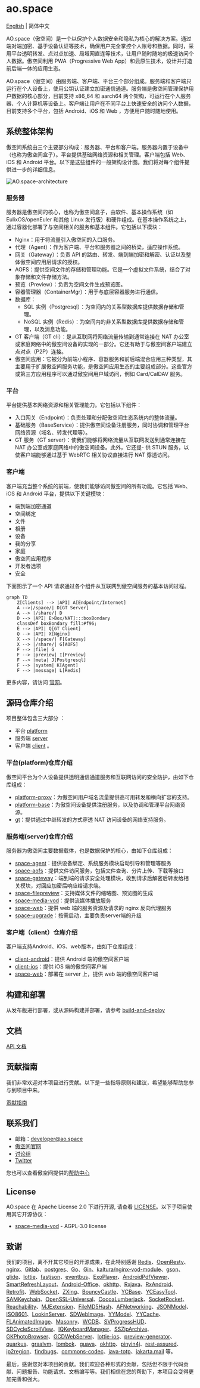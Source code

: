 # ao.space

[English](README.md) | 简体中文

AO.space（傲空间）是一个以保护个人数据安全和隐私为核心的解决方案。通过端对端加密、基于设备认证等技术，确保用户完全掌控个人账号和数据。同时，采用平台透明转发、点对点加速、局域网直连等技术，让用户随时随地的极速访问个人数据。傲空间利用 PWA（Progressive Web App）和云原生技术，设计并打造前后端一体的应用生态。

AO.space（傲空间）由服务端、客户端、平台三个部分组成。服务端和客户端只运行在个人设备上，使用公钥认证建立加密通信通道。服务端是傲空间管理保护用户数据的核心部分，目前支持 x86_64 和 aarch64 两个架构，可运行在个人服务器、个人计算机等设备上。客户端让用户在不同平台上快速安全的访问个人数据，目前支持多个平台，包括 Android、iOS 和 Web ，方便用户随时随地使用。

## 系统整体架构

傲空间系统由三个主要部分构成：服务器、平台和客户端。服务器内置于设备中（也称为傲空间盒子）。平台提供基础网络资源和相关管理。客户端包括 Web、iOS 和 Android 平台。以下是这些组件的一般架构设计图。我们将对每个组件提供进一步的详细信息。

![AO.space-architecture](./assets/AO.space-architecture.svg)

### 服务器

服务器是傲空间的核心，也称为傲空间盒子，由软件、基本操作系统（如 EulixOS/openEuler 和其他 Linux 发行版）和硬件组成。在基本操作系统之上，通过容器化部署了与空间相关的服务和基本组件。它包括以下模块：

- Nginx：用于将流量引入傲空间的入口服务。
- 代理（Agent）：作为客户端、平台和服务器之间的桥梁，适应操作系统。
- 网关（Gateway）：负责 API 的路由、转发、端到端加密和解密、认证以及整体傲空间应用层请求的授权。
- AOFS：提供空间文件的存储和管理功能。它是一个虚拟文件系统，结合了对象存储和文件存储方法。
- 预览（Preview）：负责为空间文件生成预览图。
- 容器管理器（ContainerMgr）：用于与底层容器服务进行通信。
- 数据库：
  - SQL 实例（Postgresql）：为空间内的关系型数据库提供数据存储和管理。
  - NoSQL 实例（Redis）：为空间内的非关系型数据库提供数据存储和管理，以及消息功能。
- GT 客户端（GT cli）：是从互联网将网络流量传输到通常连接在 NAT 办公室或家庭网络中的傲空间设备的实现的一部分。它还有助于与傲空间客户端建立点对点（P2P）连接。
- 傲空间应用：它被分为前端小程序、容器服务和前后端混合应用三种类型，其主要用于扩展傲空间服务功能，是傲空间应用生态的主要组成部分。这些官方或第三方应用程序可以通过傲空间用户域访问，例如 Card/CalDAV 服务。

### 平台

平台提供基本网络资源和相关管理能力。它包括以下组件：

- 入口网关（Endpoint）：负责处理和分配傲空间生态系统内的整体流量。
- 基础服务（BaseService）：提供傲空间设备注册服务，同时协调和管理平台网络资源（域名、转发代理等）。
- GT 服务（GT server）：使我们能够将网络流量从互联网发送到通常连接在 NAT 办公室或家庭网络中的傲空间设备。此外，它还提- 供 STUN 服务，以使客户端能够通过基于 WebRTC 相关协议直接进行 NAT 穿透访问。

### 客户端

客户端充当整个系统的前端，使我们能够访问傲空间的所有功能。它包括 Web、iOS 和 Android 平台，提供以下关键模块：

- 端到端加密通道
- 空间绑定
- 文件
- 相册
- 设备
- 我的分享
- 家庭
- 傲空间应用程序
- 开发者选项
- 安全

下面图示了一个 API 请求通过各个组件从互联网到傲空间服务的基本访问过程。

```mermaid
graph TD
    Z[Clients] --> |API| A[Endpoint/Internet]
    A -->|/space/| D[GT Server]
    A --> |/share/| D
    D --> |API| E>Box/NAT]:::boxBondary
    classDef boxBondary fill:#f96;
    E --> |API| Q[GT Client]
    Q --> |API| X[Nginx]
    X --> |/space/| F[Gateway]
    X --> |/share/| G[AOFS]
    F --> |file| G
    F --> |preview| I[Preview]
    F --> |meta| J[Postgresql]
    F --> |system| K[Agent]
    F --> |message| L[Redis]
```

更多内容，请访问 [官网](https://ao.space/blog)。

## 源码仓库介绍

项目整体包含三大部分 ：

- 平台 [platform](./platform/)
- 服务端 [server](./server/)
- 客户端 [client](./client/) 。

### 平台(platform)仓库介绍

傲空间平台为个人设备提供透明通信通道服务和互联网访问的安全防护，由如下仓库组成：

- [platform-proxy](https://github.com/ao-space/platform-proxy)：为傲空间用户域名流量提供高可用转发和横向扩容的支持。
- [platform-base](https://github.com/ao-space/platform-base)：为傲空间设备提供注册服务，以及协调和管理平台网络资源。
- [gt](https://github.com/ao-space/gt)：提供通过中继转发的方式穿透 NAT 访问设备的网络支持服务。

### 服务端(server)仓库介绍

服务器为傲空间主要数据载体，也是数据保护的核心，由如下仓库组成：
  
- [space-agent](https://github.com/ao-space/space-agent)：提供设备绑定、系统服务模块启动引导和管理等服务
- [space-aofs](https://github.com/ao-space/space-aofs)：提供文件访问服务，包括文件查询、分片上传、下载等接口
- [space-gateway](https://github.com/ao-space/space-gateway)：端到端的请求安全处理模块，收到请求后解密后转发给相关模块，对回应加密后响应给请求端。
- [space-filepreview](https://github.com/ao-space/space-filepreview)：支持媒体文件的缩略图、预览图的生成
- [space-media-vod](https://github.com/ao-space/space-media-vod)：提供流媒体播放服务
- [space-web](https://github.com/ao-space/space-web)：提供 web 端的服务资源及请求的 nginx 反向代理服务
- [space-upgrade](https://github.com/ao-space/space-upgrade)：按需启动，主要负责server端的升级

### 客户端（client）仓库介绍

客户端支持Android、iOS、web版本，由如下仓库组成：

- [client-android](https://github.com/ao-space/client-android)：提供 Android 端的傲空间客户端
- [client-ios](https://github.com/ao-space/client-ios)：提供 iOS 端的傲空间客户端
- [space-web](https://github.com/ao-space/space-web)：部署在 server 上，提供 web 端的傲空间客户端

## 构建和部署

从发布版进行部署，或从源码构建并部署，请参考 [build-and-deploy](./docs/build-and-deploy_CN.md)

## 文档

[API 文档](https://github.com/ao-space/api-doc)

## 贡献指南

我们非常欢迎对本项目进行贡献。以下是一些指导原则和建议，希望能够帮助您参与到项目中来。

[贡献指南](./docs/contribution-guidelines_CN.md)

## 联系我们

- 邮箱：<developer@ao.space>
- [傲空间官网](https://ao.space)
- [讨论组](https://slack.ao.space)
- [Twitter](https://twitter.com/AOspaceOSC)

您也可以查看傲空间提供的[帮助中心](https://ao.space/support/help)

## License

AO.space 在 Apache License 2.0 下进行开源, 请查看 [LICENSE](./LICENSE)。以下子项目使用其它开源协议：

- [space-media-vod](https://github.com/ao-space/space-media-vod) -  AGPL-3.0 license

## 致谢

我们的项目，离不开其它项目的开源成果，在此特别感谢 [Redis](https://redis.io/)、[OpenResty](https://github.com/openresty/)、[nginx](http://nginx.org)、[Gitlab](https://about.gitlab.com/)、[postgres](https://github.com/postgres/postgres)、[Go](https://github.com/golang/go)、[Gin](https://github.com/gin-gonic/gin)、[kaltura/nginx-vod-module](https://github.com/kaltura/nginx-vod-module)、[gson](https://github.com/google/gson)、[glide](https://github.com/bumptech/glide)、[lottie](https://github.com/airbnb/lottie-android)、[fastjson](https://github.com/alibaba/fastjson)、[eventbus](https://github.com/greenrobot/EventBus)、[ExoPlayer](https://github.com/google/ExoPlayer)、[AndroidPdfViewer](https://github.com/barteksc/AndroidPdfViewer)、[SmartRefreshLayout](https://github.com/scwang90/SmartRefreshLayout)、[Android-Office](https://github.com/zjtone/Android-Office)、[okhttp](https://github.com/square/okhttp)、[Rxjava](https://github.com/ReactiveX/RxJava)、[RxAndroid](https://github.com/ReactiveX/RxAndroid)、
[Retrofit](https://github.com/square/retrofit)、[WebSocket](https://github.com/TooTallNate/Java-WebSocket)、[ZXing](https://github.com/zxing/zxing)、[BouncyCastle](https://github.com/bcgit/bc-java)、[YCBase](https://github.com/ungacy/YCBase)、[YCEasyTool](https://github.com/ungacy/YCEasyTool)、[SAMKeychain](https://github.com/soffes/SAMKeychain)、[OpenSSL-Universal](https://github.com/cute/OpenSSL-Universal)、[CocoaLumberjack](https://github.com/CocoaLumberjack/CocoaLumberjack)、[SocketRocket](https://github.com/facebookincubator/SocketRocket)、[Reachability](https://github.com/tonymillion/Reachability)、[MJExtension](https://github.com/CoderMJLee/MJExtension)、[FileMD5Hash](https://github.com/JoeKun/FileMD5Hash)、[AFNetworking](https://github.com/AFNetworking/AFNetworking)、[JSONModel](https://github.com/jsonmodel/jsonmodel)、[ISO8601](https://github.com/erlsci/iso8601)、[LookinServer](https://github.com/QMUI/LookinServer)、[SDWebImage](https://github.com/SDWebImage/SDWebImage)、[YYModel](https://github.com/ibireme/YYModel)、[YYCache](https://github.com/ibireme/YYCache)、[FLAnimatedImage](https://github.com/Flipboard/FLAnimatedImage)、[Masonry](https://github.com/SnapKit/Masonry)、[WCDB](https://github.com/Tencent/wcdb)、[SVProgressHUD](https://github.com/SVProgressHUD/SVProgressHUD)、[SDCycleScrollView](https://github.com/gsdios/SDCycleScrollView)、[IQKeyboardManager](https://github.com/hackiftekhar/IQKeyboardManager)、[SSZipArchive](https://github.com/wuhaiwei/SSZipArchive)、[GKPhotoBrowser](https://github.com/QuintGao/GKPhotoBrowser)、[GCDWebServer](https://github.com/swisspol/GCDWebServer)、[lottie-ios](https://github.com/airbnb/lottie-ios)、[preview-generator](https://github.com/algoo/preview-generator)、[quarkus](https://github.com/quarkusio/quarkus)、[graalvm](https://github.com/graalvm)、[lombok](https://github.com/projectlombok/lombok)、[guava](https://github.com/google/guava)、[okhttp](https://github.com/square/okhttp)、[pinyin4j](https://github.com/belerweb/pinyin4j)、[rest-assured](https://github.com/rest-assured/rest-assured)、[ip2region](https://github.com/lionsoul2014/ip2region)、[findbugs](https://findbugs.sourceforge.net/)、[commons-codec](https://commons.apache.org/proper/commons-codec/)、[java-totp](https://github.com/samdjstevens/java-totp)、[jakarta.mail](https://github.com/jakartaee/mail-api) 等。

最后，感谢您对本项目的贡献。我们欢迎各种形式的贡献，包括但不限于代码贡献、问题报告、功能请求、文档编写等。我们相信在您的帮助下，本项目会变得更加完善和强大。
